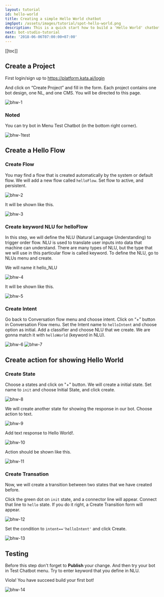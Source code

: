 ```yaml
---
layout: tutorial
id: hello-world
title: Creating a simple Hello World chatbot
imgSpot: /assets/images/tutorial/spot-hello-world.png
description: This is a quick start how to build a 'Hello World' chatbot
next: bot-studio-tutorial
date: '2018-06-06T07:00:00+07:00'
---
```


[[toc]]

## Create a Project

First login/sign up to <a href="https://platform.kata.ai/login" target="_blank">https://platform.kata.ai/login</a>

And click on “Create Project” and fill in the form. Each project contains one bot design, one NL, and one CMS.
You will be directed to this page.

![bhw-1](/assets/images/tutorial/bot-hw/bot-hw1.png)

### Noted

You can try bot in Menu Test Chatbot (in the bottom right corner).

![bhw-1test](/assets/images/tutorial/bot-hw/bot-hw1test.png)

## Create a Hello Flow

### Create Flow

You may find a flow that is created automatically by the system or default flow. We will add a new flow called `helloFlow`. Set flow to active, and persistent.

![bhw-2](/assets/images/tutorial/bot-hw/bot-hw2.png)

It will be shown like this.

![bhw-3](/assets/images/tutorial/bot-hw/bot-hw3.png)

### Create keyword NLU for helloFlow

In this step, we will define the NLU (Natural Language Understanding) to trigger order flow. NLU is used to translate user inputs into data that machine can understand. There are many types of NLU, but the type that we will use in this particular flow is called keyword. To define the NLU, go to NLUs menu and create.

We will name it hello_NLU

![bhw-4](/assets/images/tutorial/bot-hw/bot-hw4.png)

It will be shown like this.

![bhw-5](/assets/images/tutorial/bot-hw/bot-hw5.png)

### Create Intent

Go back to Conversation flow menu and choose intent. Click on “+” button in Conversation Flow menu. Set the Intent name to `helloIntent` and choose option as initial.
Add a classifier and choose NLU that we create. We are gonna match it with `helloWorld` (keyword in NLU).

![bhw-6](/assets/images/tutorial/bot-hw/bot-hw6.png)
![bhw-7](/assets/images/tutorial/bot-hw/bot-hw7.png)

## Create action for showing Hello World

### Create State

Choose a states and click on "+" button. We will create a initial state. Set name to `init` and choose Initial State, and click create.

![bhw-8](/assets/images/tutorial/bot-hw/bot-hw8.png)

We will create another state for showing the response in our bot. Choose action to text.

![bhw-9](/assets/images/tutorial/bot-hw/bot-hw9.png)

Add text response to Hello World!.

![bhw-10](/assets/images/tutorial/bot-hw/bot-hw10.png)

Action should be shown like this.

![bhw-11](/assets/images/tutorial/bot-hw/bot-hw11.png)

### Create Transation

Now, we will create a transition between two states that we have created before.

Click the green dot on `init` state, and a connector line will appear. Connect that line to `hello` state. If you do it right, a Create Transition form will appear.

![bhw-12](/assets/images/tutorial/bot-hw/bot-hw12.png)

Set the condition to `intent=='helloIntent'` and click Create.

![bhw-13](/assets/images/tutorial/bot-hw/bot-hw13.png)

## Testing

Before this step don't forget to **Publish** your change. And then try your bot in Test Chatbot menu. Try to enter keyword that you define in NLU.

Viola! You have succeed build your first bot!

![bhw-14](/assets/images/tutorial/bot-hw/bot-hw14.png)
